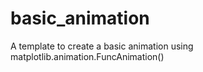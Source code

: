 # basic_animation
A template to create a basic animation using matplotlib.animation.FuncAnimation()
